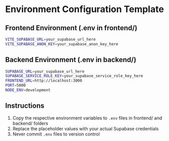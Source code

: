 # Environment Configuration Template

## Frontend Environment (.env in frontend/)
```bash
VITE_SUPABASE_URL=your_supabase_url_here
VITE_SUPABASE_ANON_KEY=your_supabase_anon_key_here
```

## Backend Environment (.env in backend/)
```bash
SUPABASE_URL=your_supabase_url_here
SUPABASE_SERVICE_ROLE_KEY=your_supabase_service_role_key_here
FRONTEND_URL=http://localhost:3000
PORT=5000
NODE_ENV=development
```

## Instructions
1. Copy the respective environment variables to `.env` files in frontend/ and backend/ folders
2. Replace the placeholder values with your actual Supabase credentials
3. Never commit `.env` files to version control






